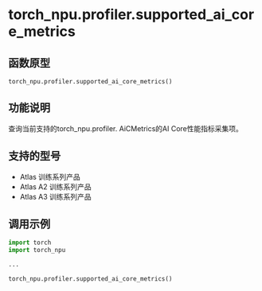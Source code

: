# torch_npu.profiler.supported_ai_core_metrics

## 函数原型

```
torch_npu.profiler.supported_ai_core_metrics()
```

## 功能说明

查询当前支持的torch_npu.profiler. AiCMetrics的AI Core性能指标采集项。

## 支持的型号

- <term>Atlas 训练系列产品</term>
- <term>Atlas A2 训练系列产品</term>
- <term>Atlas A3 训练系列产品</term>

## 调用示例

```python
import torch
import torch_npu

...

torch_npu.profiler.supported_ai_core_metrics()
```

